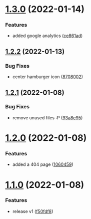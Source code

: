 # [1.3.0](https://github.com/avneesh0612/portfolio/compare/v1.2.2...v1.3.0) (2022-01-14)


### Features

* added google analytics ([ce861ad](https://github.com/avneesh0612/portfolio/commit/ce861ada8b76474979fd5fb866bee55d7b9acc7f))



## [1.2.2](https://github.com/avneesh0612/portfolio/compare/v1.2.1...v1.2.2) (2022-01-13)


### Bug Fixes

* center hamburger icon ([8708002](https://github.com/avneesh0612/portfolio/commit/87080023ba54ffae8150f39d0ea750ed5112b01f))



## [1.2.1](https://github.com/avneesh0612/portfolio/compare/v1.2.0...v1.2.1) (2022-01-08)


### Bug Fixes

* remove unused files :P ([93a8e95](https://github.com/avneesh0612/portfolio/commit/93a8e95cb24eb264a29e76bd1309e0275b6e3569))



# [1.2.0](https://github.com/avneesh0612/portfolio/compare/v1.1.0...v1.2.0) (2022-01-08)


### Features

* added a 404 page ([1060459](https://github.com/avneesh0612/portfolio/commit/10604598b0be70ad322b66384b79b6c40efeb570))



# [1.1.0](https://github.com/avneesh0612/portfolio/compare/v0.2.0...v1.1.0) (2022-01-08)


### Features

* release v1 ([f50fdf8](https://github.com/avneesh0612/portfolio/commit/f50fdf8418f434975cc078824de3c5b054e2d44c))



